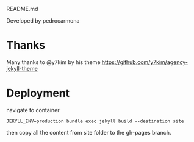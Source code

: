 README.md

Developed by pedrocarmona

# Thanks

Many thanks to @y7kim by his theme https://github.com/y7kim/agency-jekyll-theme

# Deployment

navigate to container

```
JEKYLL_ENV=production bundle exec jekyll build --destination site
```

then copy all the content from site folder to the gh-pages branch.